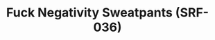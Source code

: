 ---
ee_id_thing: '4366'
site: '1'
type: '2'
inv_num: 2016-077
add_credit:
url: 2016-077-fuck-negativity-white-sweatpants
title: Fuck Negativity Sweatpants (SRF-036)
year: '2016'
display_year: '2016'
medium: Sweatpants
dims:
pitch:
ps:
live_url:
youtube:
https://github.com/coryarcangel/alu:
imgs: Arcangel-Surfware-fuck-negativity-white-sweatpants-2016-077-full-database.jpg
subheading:
download:
commission:
related: "[4277] [2014-088-going-negative-lakes] 2014-088 Going Negative / Lakes"
layout: things-i-made
---
